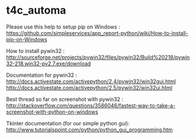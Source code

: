 t4c_automa
==========

Please use this help to setup pip on Windows :
https://github.com/simpleservices/app_report-python/wiki/How-to-install-pip-on-Windows

How to install pywin32 :
http://sourceforge.net/projects/pywin32/files/pywin32/Build%20218/pywin32-218.win32-py2.7.exe/download

Documentation for pywin32 : 
http://docs.activestate.com/activepython/2.4/pywin32/win32gui.html
http://docs.activestate.com/activepython/2.5/pywin32/win32ui.html

Best thread so far on screenshot with pywin32 :
http://stackoverflow.com/questions/3586046/fastest-way-to-take-a-screenshot-with-python-on-windows

Tkinter documentation (for our simple python gui):
http://www.tutorialspoint.com/python/python_gui_programming.htm